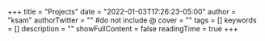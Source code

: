 +++
title = "Projects"
date = "2022-01-03T17:26:23-05:00"
author = "ksam"
authorTwitter = "" #do not include @
cover = ""
tags = []
keywords = []
description = ""
showFullContent = false
readingTime = true
+++
